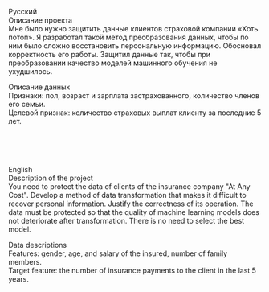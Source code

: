 Русский <br>
Описание проекта <br>
Мне было нужно защитить данные клиентов страховой компании «Хоть потоп». Я разработал такой метод преобразования данных, чтобы по ним было сложно восстановить персональную информацию. Обосновал корректность его работы. Защитил данные так, чтобы при преобразовании качество моделей машинного обучения не ухудшилось. <br>

Описание данных <br>
Признаки: пол, возраст и зарплата застрахованного, количество членов его семьи. <br>
Целевой признак: количество страховых выплат клиенту за последние 5 лет. <br>

<br>
<br>
<br>

English <br>
Description of the project <br>
You need to protect the data of clients of the insurance company "At Any Cost". Develop a method of data transformation that makes it difficult to recover personal information. Justify the correctness of its operation.
The data must be protected so that the quality of machine learning models does not deteriorate after transformation. There is no need to select the best model. <br>

Data descriptions <br>
Features: gender, age, and salary of the insured, number of family members. <br>
Target feature: the number of insurance payments to the client in the last 5 years. <br>

